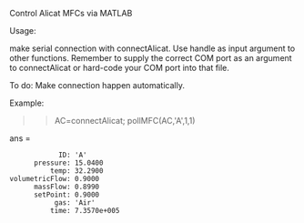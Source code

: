Control Alicat MFCs via MATLAB



Usage:

make serial connection with connectAlicat. Use handle as input argument to other functions. Remember to supply the correct COM port as an argument to connectAlicat or hard-code your COM port into that file. 


To do:
Make connection happen automatically. 


Example:

>> AC=connectAlicat;
>> pollMFC(AC,'A',1,1)

ans = 

                ID: 'A'
          pressure: 15.0400
              temp: 32.2900
    volumetricFlow: 0.9000
          massFlow: 0.8990
          setPoint: 0.9000
               gas: 'Air'
              time: 7.3570e+005
